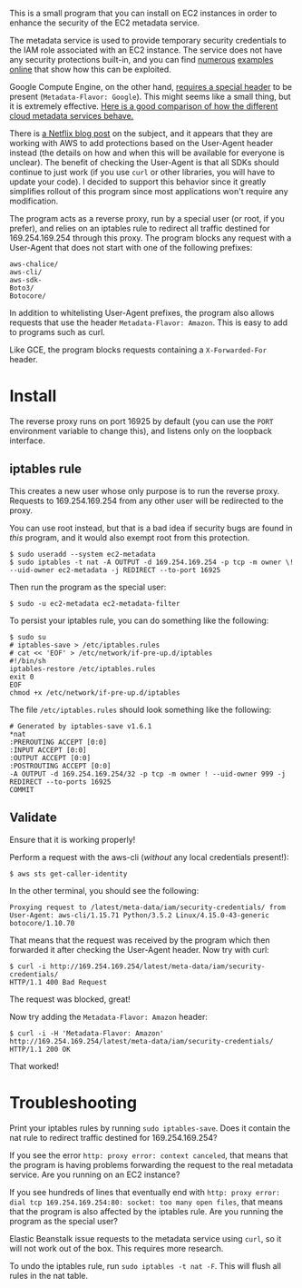 This is a small program that you can install on EC2 instances in order to enhance the security of the EC2 metadata service.

The metadata service is used to provide temporary security credentials to the IAM role associated with an EC2 instance. The service does not have any security protections built-in, and you can find [numerous](https://blog.christophetd.fr/abusing-aws-metadata-service-using-ssrf-vulnerabilities/) [examples](http://flaws.cloud/) [online](https://news.ycombinator.com/item?id=12670316) that show how this can be exploited.

Google Compute Engine, on the other hand, [requires a special header](https://cloud.google.com/compute/docs/storing-retrieving-metadata#querying) to be present (`Metadata-Flavor: Google`). This might seems like a small thing, but it is extremely effective. [Here is a good comparison of how the different cloud metadata services behave.](https://ahmet.im/blog/comparison-of-instance-metadata-services/)

There is [a Netflix blog post](https://medium.com/netflix-techblog/netflix-information-security-preventing-credential-compromise-in-aws-41b112c15179) on the subject, and it appears that they are working with AWS to add protections based on the User-Agent header instead (the details on how and when this will be available for everyone is unclear). The benefit of checking the User-Agent is that all SDKs should continue to just work (if you use `curl` or other libraries, you will have to update your code). I decided to support this behavior since it greatly simplifies rollout of this program since most applications won't require any modification.

The program acts as a reverse proxy, run by a special user (or root, if you prefer), and relies on an iptables rule to redirect all traffic destined for 169.254.169.254 through this proxy. The program blocks any request with a User-Agent that does not start with one of the following prefixes:

```
aws-chalice/
aws-cli/
aws-sdk-
Boto3/
Botocore/
```

In addition to whitelisting User-Agent prefixes, the program also allows requests that use the header `Metadata-Flavor: Amazon`. This is easy to add to programs such as curl.

Like GCE, the program blocks requests containing a `X-Forwarded-For` header.

# Install

The reverse proxy runs on port 16925 by default (you can use the `PORT` environment variable to change this), and listens only on the loopback interface.

## iptables rule

This creates a new user whose only purpose is to run the reverse proxy. Requests to 169.254.169.254 from any other user will be redirected to the proxy.

You can use root instead, but that is a bad idea if security bugs are found in _this_ program, and it would also exempt root from this protection.

```
$ sudo useradd --system ec2-metadata
$ sudo iptables -t nat -A OUTPUT -d 169.254.169.254 -p tcp -m owner \! --uid-owner ec2-metadata -j REDIRECT --to-port 16925
```

Then run the program as the special user:

```
$ sudo -u ec2-metadata ec2-metadata-filter
```

To persist your iptables rule, you can do something like the following:

```
$ sudo su
# iptables-save > /etc/iptables.rules
# cat << 'EOF' > /etc/network/if-pre-up.d/iptables
#!/bin/sh
iptables-restore /etc/iptables.rules
exit 0
EOF
chmod +x /etc/network/if-pre-up.d/iptables
```

The file `/etc/iptables.rules` should look something like the following:
```
# Generated by iptables-save v1.6.1
*nat
:PREROUTING ACCEPT [0:0]
:INPUT ACCEPT [0:0]
:OUTPUT ACCEPT [0:0]
:POSTROUTING ACCEPT [0:0]
-A OUTPUT -d 169.254.169.254/32 -p tcp -m owner ! --uid-owner 999 -j REDIRECT --to-ports 16925
COMMIT
```

## Validate

Ensure that it is working properly!

Perform a request with the aws-cli (_without_ any local credentials present!):

```
$ aws sts get-caller-identity
```

In the other terminal, you should see the following:

```
Proxying request to /latest/meta-data/iam/security-credentials/ from User-Agent: aws-cli/1.15.71 Python/3.5.2 Linux/4.15.0-43-generic botocore/1.10.70
```

That means that the request was received by the program which then forwarded it after checking the User-Agent header. Now try with curl:

```
$ curl -i http://169.254.169.254/latest/meta-data/iam/security-credentials/
HTTP/1.1 400 Bad Request
```

The request was blocked, great!

Now try adding the `Metadata-Flavor: Amazon` header:

```
$ curl -i -H 'Metadata-Flavor: Amazon' http://169.254.169.254/latest/meta-data/iam/security-credentials/
HTTP/1.1 200 OK
```

That worked!

# Troubleshooting

Print your iptables rules by running `sudo iptables-save`. Does it contain the nat rule to redirect traffic destined for 169.254.169.254?

If you see the error `http: proxy error: context canceled`, that means that the program is having problems forwarding the request to the real metadata service. Are you running on an EC2 instance?

If you see hundreds of lines that eventually end with `http: proxy error: dial tcp 169.254.169.254:80: socket: too many open files`, that means that the program is also affected by the iptables rule. Are you running the program as the special user?

Elastic Beanstalk issue requests to the metadata service using `curl`, so it will not work out of the box. This requires more research.

To undo the iptables rule, run `sudo iptables -t nat -F`. This will flush all rules in the nat table.
